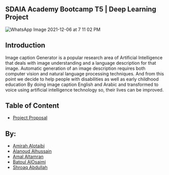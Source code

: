 ## SDAIA Academy Bootcamp T5 | Deep Learning Project


![WhatsApp Image 2021-12-06 at 7 11 02 PM](https://user-images.githubusercontent.com/90132938/144891254-daec245d-84fc-4467-aa14-0aec490b1079.jpeg)


## Introduction

Image caption Generator is a popular research area of Artificial Intelligence that deals with image understanding and a language description for that image. Automatic generation of an image description requires both computer vision and natural language processing techniques.
And from this point we decide to help people with disabilities as well as early childhood education By doing image caption English and Arabic and transformed to voice using artificial intelligence technology so, their lives can be improved.

## Table of Content
- [Project Proposal](https://github.com/amal2121/NLP_Unsupervised_Learning/blob/main/Project%20Proposal.md)


## By:
- [Amirah Alotaibi](https://github.com/amirahSaad)
- [Alanoud Alhussain](https://github.com/Alanoud-Aziz)
- [Amal Altamran](https://github.com/amal2121)
- [Batoul AlOsaimi](https://github.com/batoull22)
- [Shroaq Abdullah](https://github.com/shroaqabdullah)

